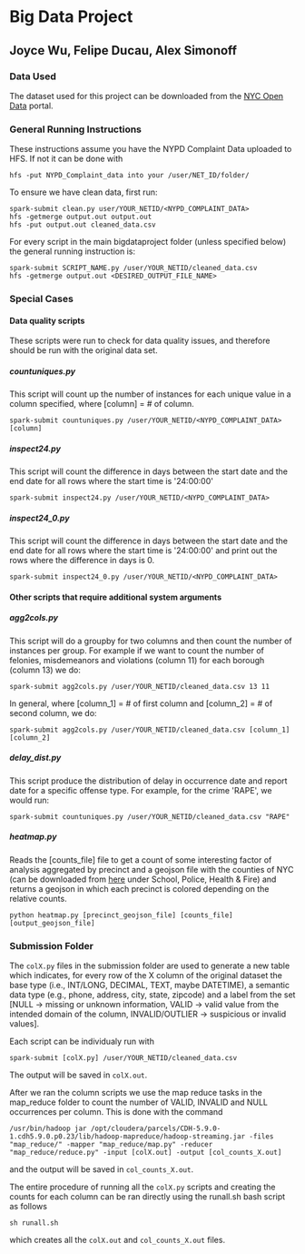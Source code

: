 # Big Data Project
## Joyce Wu, Felipe Ducau, Alex Simonoff

### Data Used
The dataset used for this project can be downloaded from the [NYC Open Data](https://data.cityofnewyork.us/Public-Safety/NYPD-Complaint-Data-Historic/qgea-i56i) portal.

### General Running Instructions
These instructions assume you have the NYPD Complaint Data uploaded to HFS. If not it can be done with
```
hfs -put NYPD_Complaint_data into your /user/NET_ID/folder/
```

To ensure we have clean data, first run:
```
spark-submit clean.py user/YOUR_NETID/<NYPD_COMPLAINT_DATA>
hfs -getmerge output.out output.out
hfs -put output.out cleaned_data.csv
```

For every script in the main bigdataproject folder (unless specified below) the general running instruction is:
```
spark-submit SCRIPT_NAME.py /user/YOUR_NETID/cleaned_data.csv
hfs -getmerge output.out <DESIRED_OUTPUT_FILE_NAME>
```

### Special Cases

#### Data quality scripts
These scripts were run to check for data quality issues, and therefore should be run with the original data set.

##### countuniques.py
This script will count up the number of instances for each unique value in a column specified, where [column] = # of column.
```
spark-submit countuniques.py /user/YOUR_NETID/<NYPD_COMPLAINT_DATA> [column]
```

##### inspect24.py
This script will count the difference in days between the start date and the end date for all rows where the start time is '24:00:00'
```
spark-submit inspect24.py /user/YOUR_NETID/<NYPD_COMPLAINT_DATA>
```

##### inspect24_0.py
This script will count the difference in days between the start date and the end date for all rows where the start time is '24:00:00' and print out the rows where the difference in days is 0.
```
spark-submit inspect24_0.py /user/YOUR_NETID/<NYPD_COMPLAINT_DATA>
```

#### Other scripts that require additional system arguments
##### agg2cols.py
This script will do a groupby for two columns and then count the number of instances per group. 
For example if we want to count the number of felonies, misdemeanors and violations (column 11) for each borough (column 13) we do:
```
spark-submit agg2cols.py /user/YOUR_NETID/cleaned_data.csv 13 11 
```

In general, where [column_1] = # of first column and [column_2] = # of second column, we do:
```
spark-submit agg2cols.py /user/YOUR_NETID/cleaned_data.csv [column_1] [column_2] 
```

##### delay_dist.py
This script produce the distribution of delay in occurrence date and report date for a specific offense type. For example, for the crime 'RAPE', we would run:
```
spark-submit countuniques.py /user/YOUR_NETID/cleaned_data.csv "RAPE"
```

##### heatmap.py

Reads the [counts_file] file to get a count of some interesting factor of analysis aggregated by precinct and a geojson file with
the counties of NYC (can be downloaded from [here](https://www1.nyc.gov/site/planning/data-maps/open-data/districts-download-metadata.page) under School, Police, Health & Fire) and returns a geojson in which each precinct is colored depending on the relative counts.

```
python heatmap.py [precinct_geojson_file] [counts_file] [output_geojson_file]
```
### Submission Folder
The `colX.py` files in the submission folder are used to generate a new table which indicates, for every row of the X column of the original dataset the base type (i.e., INT/LONG, DECIMAL, TEXT, maybe DATETIME), a semantic data type (e.g., phone, address, city, state, zipcode) and a label from the set [NULL -> missing or unknown information, VALID -> valid value from the
intended domain of the column, INVALID/OUTLIER -> suspicious or invalid values]. 

Each script can be individualy run with 

```
spark-submit [colX.py] /user/YOUR_NETID/cleaned_data.csv
```

The output will be saved in `colX.out`.

After we ran the column scripts we use the map reduce tasks in the map_reduce folder to count the number of VALID, INVALID and NULL occurrences per column. This is done with the command

```
/usr/bin/hadoop jar /opt/cloudera/parcels/CDH-5.9.0-1.cdh5.9.0.p0.23/lib/hadoop-mapreduce/hadoop-streaming.jar -files "map_reduce/" -mapper "map_reduce/map.py" -reducer "map_reduce/reduce.py" -input [colX.out] -output [col_counts_X.out] 
```
and the output will be saved in `col_counts_X.out`.

The entire procedure of running all the `colX.py` scripts and creating the counts for each column can be ran directly using the runall.sh bash script as follows

```
sh runall.sh
```

which creates all the `colX.out` and `col_counts_X.out` files. 
